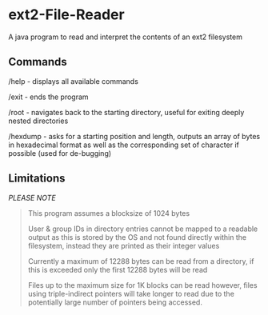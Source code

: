 # ext2-File-Reader
A java program to read and interpret the contents of an ext2 filesystem

## Commands
/help - displays all available commands

/exit - ends the program

/root - navigates back to the starting directory, useful for exiting deeply nested directories

/hexdump - asks for a starting position and length, outputs an array of bytes in hexadecimal format as well as the corresponding set of character if possible (used for de-bugging)

## Limitations

*PLEASE NOTE* 

>This program assumes a blocksize of 1024 bytes
>
>User & group IDs in directory entries cannot be mapped to a readable output as this is stored by the OS and not found directly within the filesystem, instead they are printed as their integer values
>
>Currently a maximum of 12288 bytes can be read from a directory, if this is exceeded only the first 12288 bytes will be read
>
>Files up to the maximum size for 1K blocks can be read however, files using triple-indirect pointers will take longer to read due to the potentially large number of pointers being accessed.
